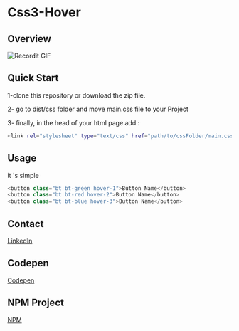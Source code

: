 # Css3-Hover


## Overview

![Recordit GIF](http://g.recordit.co/GNCPHvFVGW.gif)



## Quick Start
1-clone this repository or download the zip file.

2- go to dist/css folder and move main.css file to your Project

3- finally, in the head of your html page add :  
```bash
<link rel="stylesheet" type="text/css" href="path/to/cssFolder/main.css">
```

## Usage
it 's simple  
```python
<button class="bt bt-green hover-1">Button Name</button>
<button class="bt bt-red hover-2">Button Name</button>
<button class="bt bt-blue hover-3">Button Name</button>

```


## Contact
[LinkedIn](https://www.linkedin.com/in/tarekbenali90/)

## Codepen
[Codepen](https://codepen.io/Tarek-BenAli/)

## NPM Project
[NPM](https://www.npmjs.com/~tarek.benali)
